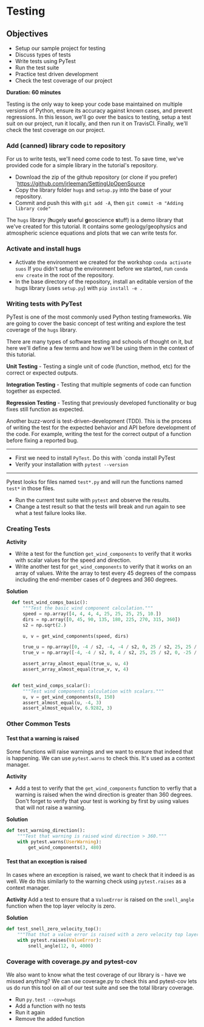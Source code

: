 # Testing

## Objectives
* Setup our sample project for testing
* Discuss types of tests
* Write tests using PyTest
* Run the test suite
* Practice test driven development
* Check the test coverage of our project

**Duration: 60 minutes**

Testing is the only way to keep your code base maintained on multiple versions
of Python, ensure its accuracy against known cases, and prevent regressions. In
this lesson, we'll go over the basics to testing, setup a test suit on our
project, run it locally, and then run it on TravisCI. Finally, we'll check the
test coverage on our project.

### Add (canned) library code to repository
For us to write tests, we'll need come code to test. To save time, we've
provided code for a simple library in the tutorial's repository.

* Download the zip of the github repository (or clone if you prefer)
  `https://github.com/jrleeman/SettingUpOpenSource
* Copy the library folder `hugs` and `setup.py` into the base of your
  repository.
* Commit and push this with `git add -A`, then `git commit -m "Adding library
  code"`

The `hugs` library (**h**ugely **u**seful **g**eoscience **s**tuff)
is a demo library that we've created for this tutorial. It contains
some geology/geophysics and atmospheric science equations and plots
that we can write tests for.

### Activate and install hugs
* Activate the environment we created for the workshop `conda activate suos`
  If you didn't setup the environment before we started, run `conda env create`
  in the root of the repository.
* In the base directory of the repository, install an editable version of the
  hugs library (uses `setup.py`) with `pip install -e .`

### Writing tests with PyTest
PyTest is one of the most commonly used Python testing frameworks. We are
going to cover the basic concept of test writing and explore the test
coverage of the `hugs` library.

There are many types of software testing and schools of thought on it,
but here we'll define a few terms and how we'll be using them in the
context of this tutorial.

**Unit Testing** - Testing a single unit of code (function, method, etc)
for the correct or expected outputs.

**Integration Testing** - Testing that multiple segments of code can
function together as expected.

**Regression Testing** - Testing that previously developed functionality
or bug fixes still function as expected.

Another buzz-word is test-driven-development (TDD). This is the process
of writing the test for the expected behavior and API before development
of the code. For example, writing the test for the correct output of a
function before fixing a reported bug.

---

* First we need to install `PyTest`. Do this with `conda install PyTest
* Verify your installation with `pytest --version`

---

Pytest looks for files named `test*.py` and will run the functions named
`test*` in those files.

* Run the current test suite with `pytest` and observe the results.
* Change a test result so that the tests will break and run again to see
  what a test failure looks like.

### Creating Tests

**Activity**
* Write a test for the function `get_wind_components` to verify that it works
  with scalar values for the speed and direction.
* Write another test for `get_wind_components` to verify that it works on
  an array of values. Write the array to test every 45 degrees of the compass
  including the end-member cases of 0 degrees and 360 degrees.

**Solution**
```python
  def test_wind_comps_basic():
      """Test the basic wind component calculation."""
      speed = np.array([4, 4, 4, 4, 25, 25, 25, 25, 10.])
      dirs = np.array([0, 45, 90, 135, 180, 225, 270, 315, 360])
      s2 = np.sqrt(2.)

      u, v = get_wind_components(speed, dirs)

      true_u = np.array([0, -4 / s2, -4, -4 / s2, 0, 25 / s2, 25, 25 / s2, 0])
      true_v = np.array([-4, -4 / s2, 0, 4 / s2, 25, 25 / s2, 0, -25 / s2, -10])

      assert_array_almost_equal(true_u, u, 4)
      assert_array_almost_equal(true_v, v, 4)


  def test_wind_comps_scalar():
      """Test wind components calculation with scalars."""
      u, v = get_wind_components(8, 150)
      assert_almost_equal(u, -4, 3)
      assert_almost_equal(v, 6.9282, 3)
```

### Other Common Tests

#### Test that a warning is raised
Some functions will raise warnings and we want to ensure that indeed that is
happening. We can use `pytest.warns` to check this. It's used as a context
manager.

**Activity**
* Add a test to verify that the `get_wind_components` function to verfiy that
  a warning is raised when the wind direction is greater than 360 degrees. Don't
  forget to verify that your test is working by first by using values that will
  not raise a warning.

**Solution**
```python
def test_warning_direction():
    """Test that warning is raised wind direction > 360."""
    with pytest.warns(UserWarning):
        get_wind_components(3, 480)
```

#### Test that an exception is raised
In cases where an exception is raised, we want to check that it indeed is as
well. We do this similarly to the warning check using `pytest.raises` as a
context manager.


**Activity**
Add a test to ensure that a `ValueError` is raised on the `snell_angle` function
when the top layer velocity is zero.

**Solution**
```python
def test_snell_zero_velocity_top():
    """That that a value error is raised with a zero velocity top layer."""
    with pytest.raises(ValueError):
        snell_angle(12, 0, 4000)
```

### Coverage with coverage.py and pytest-cov
We also want to know what the test coverage of our library is - have we missed
anything? We can use coverage.py to check this and pytest-cov lets us do run this
tool on all of our test suite and see the total library coverage.

* Run `py.test --cov=hugs`
* Add a function with no tests
* Run it again
* Remove the added function
